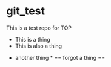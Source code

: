 # git_test
This is a test repo for TOP
- This is a thing
- This is also a thing


* another thing *
== forgot a thing ==
